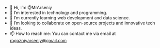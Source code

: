 - 👋 Hi, I’m @MrArseniy
- 👀 I’m interested in technology and programming.
- 🌱 I’m currently learning web development and data science.
- 💞️ I’m looking to collaborate on open-source projects and innovative tech ideas.
- 📫 How to reach me: You can contact me via email at rogozniyarseniy@gmail.com
```
